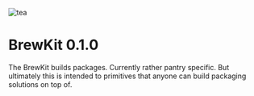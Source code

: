 ![tea](https://tea.xyz/banner.png)

# BrewKit 0.1.0

The BrewKit builds packages. Currently rather pantry specific. But ultimately
this is intended to primitives that anyone can build packaging solutions on
top of.

